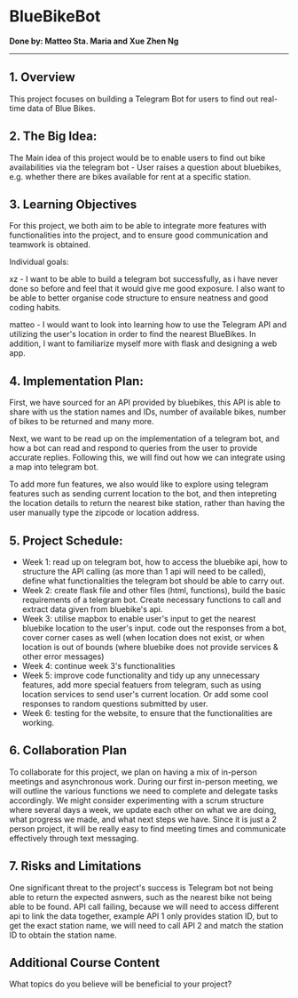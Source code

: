 # BlueBikeBot
**Done by: Matteo Sta. Maria and Xue Zhen Ng**

---

## 1. Overview

This project focuses on building a Telegram Bot for users to find out real-time data of Blue Bikes.

## 2. The Big Idea: 

The Main idea of this project would be to enable users to find out bike availabilities via the telegram bot - User raises a question about bluebikes, e.g. whether there are bikes available for rent at a specific station.

## 3. Learning Objectives

For this project, we both aim to be able to integrate more features with functionalities into the project, and to ensure good communication and teamwork is obtained. 

Individual goals:

xz - I want to be able to build a telegram bot successfully, as i have never done so before and feel that it would give me good exposure. I also want to be able to better organise code structure to ensure neatness and good coding habits. 

matteo - I would want to look into learning how to use the Telegram API and utilizing the user's location in order to find the nearest BlueBikes. In addition, I want to familiarize myself more with flask and designing a web app.

## 4. Implementation Plan: 

First, we have sourced for an API provided by bluebikes, this API is able to share with us the station names and IDs, number of available bikes, number of bikes to be returned and many more. 

Next, we want to be read up on the implementation of a telegram bot, and how a bot can read and respond to queries from the user to provide accurate replies. Following this, we will find out how we can integrate using a map into telegram bot. 

To add more fun features, we also would like to explore using telegram features such as sending current location to the bot, and then intepreting the location details to return the nearest bike station, rather than having the user manually type the zipcode or location address. 

## 5. Project Schedule: 

- Week 1: read up on telegram bot, how to access the bluebike api, how to structure the API calling (as more than 1 api will need to be called), define what functionalities the telegram bot should be able to carry out. 
- Week 2: create flask file and other files (html, functions), build the basic requirements of a telegram bot. Create necessary functions to call and extract data given from bluebike's api.
- Week 3: utilise mapbox to enable user's input to get the nearest bluebike location to the user's input. code out the responses from a bot, cover corner cases as well (when location does not exist, or when location is out of bounds (where bluebike does not provide services & other error messages)
- Week 4: continue week 3's functionalities 
- Week 5: improve code functionality and tidy up any unnecessary features, add more special featuers from telegram, such as using location services to send user's current location. Or add some cool responses to random questions submitted by user. 
- Week 6: testing for the website, to ensure that the functionalities are working. 

## 6. Collaboration Plan

To collaborate for this project, we plan on having a mix of in-person meetings and asynchronous work. During our first in-person meeting, we will outline the various functions we need to complete and delegate tasks accordingly. We might consider experimenting with a scrum structure where several days a week, we update each other on what we are doing, what progress we made, and what next steps we have. Since it is just a 2 person project, it will be really easy to find meeting times and communicate effectively through text messaging.

## 7. Risks and Limitations

One significant threat to the project's success is Telegram bot not being able to return the expected asnwers, such as the nearest bike not being able to be found. API call failing, because we will need to access different api to link the data together, example API 1 only provides station ID, but to get the exact station name, we will need to call API 2 and match the station ID to obtain the station name. 

## Additional Course Content

What topics do you believe will be beneficial to your project?

